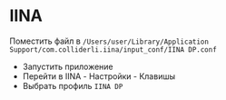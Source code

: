 # IINA
 Поместить файл в 
`/Users/user/Library/Application Support/com.colliderli.iina/input_conf/IINA DP.conf`

- Запустить приложение
- Перейти в IINA - Настройки - Клавишы
- Выбрать профиль `IINA DP`
